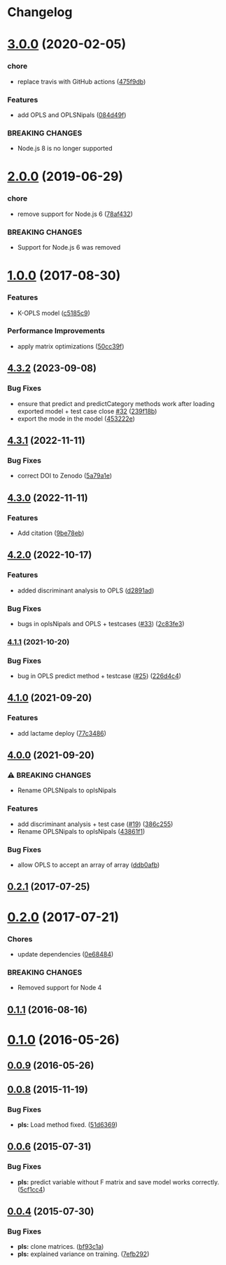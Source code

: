 # Changelog

# [3.0.0](https://github.com/mljs/pls/compare/v2.0.0...v3.0.0) (2020-02-05)


### chore

* replace travis with GitHub actions ([475f9db](https://github.com/mljs/pls/commit/475f9db441a4a60671c441d32e30b93082f4ed9a))


### Features

* add OPLS and OPLSNipals ([084d49f](https://github.com/mljs/pls/commit/084d49fd822d249c3d2775992cb99c9399cd9685))


### BREAKING CHANGES

* Node.js 8 is no longer supported



# [2.0.0](https://github.com/mljs/pls/compare/v1.0.0...v2.0.0) (2019-06-29)


### chore

* remove support for Node.js 6 ([78af432](https://github.com/mljs/pls/commit/78af432))


### BREAKING CHANGES

* Support for Node.js 6 was removed



<a name="1.0.0"></a>
# [1.0.0](https://github.com/mljs/pls/compare/v0.2.1...v1.0.0) (2017-08-30)


### Features

* K-OPLS model ([c5185c9](https://github.com/mljs/pls/commit/c5185c9))


### Performance Improvements

* apply matrix optimizations ([50cc39f](https://github.com/mljs/pls/commit/50cc39f))



<a name="0.2.1"></a>
## [4.3.2](https://github.com/mljs/pls/compare/v4.3.1...v4.3.2) (2023-09-08)


### Bug Fixes

* ensure that predict and predictCategory methods work after loading exported model + test case close [#32](https://github.com/mljs/pls/issues/32) ([239f18b](https://github.com/mljs/pls/commit/239f18b8e3681487eaf0e4f0284dd5082cb7ff66))
* export the mode in the model ([453222e](https://github.com/mljs/pls/commit/453222e2423f91885336053053ead56c1bb61944))

## [4.3.1](https://github.com/mljs/pls/compare/v4.3.0...v4.3.1) (2022-11-11)


### Bug Fixes

* correct DOI to Zenodo ([5a79a1e](https://github.com/mljs/pls/commit/5a79a1ee7c69df4a8b80a9685ed0fdd9feb57278))

## [4.3.0](https://github.com/mljs/pls/compare/v4.2.0...v4.3.0) (2022-11-11)


### Features

* Add citation ([9be78eb](https://github.com/mljs/pls/commit/9be78ebb882d4db8cff44600ba21304d06d66013))

## [4.2.0](https://github.com/mljs/pls/compare/v4.1.1...v4.2.0) (2022-10-17)


### Features

* added discriminant analysis to OPLS ([d2891ad](https://github.com/mljs/pls/commit/d2891adb2adc1b385dd5aff79430fabf37b1a974))


### Bug Fixes

* bugs in oplsNipals and OPLS + testcases ([#33](https://github.com/mljs/pls/issues/33)) ([2c83fe3](https://github.com/mljs/pls/commit/2c83fe382fa6fcbf1f1edfc9dd0c828f794eb843))

### [4.1.1](https://www.github.com/mljs/pls/compare/v4.1.0...v4.1.1) (2021-10-20)


### Bug Fixes

* bug in OPLS predict method + testcase ([#25](https://www.github.com/mljs/pls/issues/25)) ([226d4c4](https://www.github.com/mljs/pls/commit/226d4c4dfe7542432e243d74dbeb3c2cd407089a))

## [4.1.0](https://www.github.com/mljs/pls/compare/v4.0.0...v4.1.0) (2021-09-20)


### Features

* add lactame deploy ([77c3486](https://www.github.com/mljs/pls/commit/77c3486098cc4a2ec9eeb591995ed5bfaa7bdb6b))

## [4.0.0](https://www.github.com/mljs/pls/compare/v3.0.0...v4.0.0) (2021-09-20)


### ⚠ BREAKING CHANGES

* Rename OPLSNipals to oplsNipals

### Features

* add discriminant analysis + test case ([#19](https://www.github.com/mljs/pls/issues/19)) ([386c255](https://www.github.com/mljs/pls/commit/386c255163eed1876d3c7a070338f3b8e0edb138))
* Rename OPLSNipals to oplsNipals ([43861f1](https://www.github.com/mljs/pls/commit/43861f1869f4478dc632641d0a9bbc11d893b00d))


### Bug Fixes

* allow OPLS to accept an array of array ([ddb0afb](https://www.github.com/mljs/pls/commit/ddb0afb2bbe5156f0624128e777e3222ee1c67c3))

## [0.2.1](https://github.com/mljs/pls/compare/v0.2.0...v0.2.1) (2017-07-25)



<a name="0.2.0"></a>
# [0.2.0](https://github.com/mljs/pls/compare/v0.1.1...v0.2.0) (2017-07-21)


### Chores

* update dependencies ([0e68484](https://github.com/mljs/pls/commit/0e68484))


### BREAKING CHANGES

* Removed support for Node 4



<a name="0.1.1"></a>
## [0.1.1](https://github.com/mljs/pls/compare/v0.1.0...v0.1.1) (2016-08-16)



<a name="0.1.0"></a>
# [0.1.0](https://github.com/mljs/pls/compare/v0.0.9...v0.1.0) (2016-05-26)



<a name="0.0.9"></a>
## [0.0.9](https://github.com/mljs/pls/compare/v0.0.8...v0.0.9) (2016-05-26)



<a name="0.0.8"></a>
## [0.0.8](https://github.com/mljs/pls/compare/v0.0.6...v0.0.8) (2015-11-19)


### Bug Fixes

* **pls:** Load method fixed. ([51d6369](https://github.com/mljs/pls/commit/51d6369))



<a name="0.0.6"></a>
## [0.0.6](https://github.com/mljs/pls/compare/v0.0.4...v0.0.6) (2015-07-31)


### Bug Fixes

* **pls:** predict variable without F matrix and save model works correctly. ([5cf1cc4](https://github.com/mljs/pls/commit/5cf1cc4))



<a name="0.0.4"></a>
## [0.0.4](https://github.com/mljs/pls/compare/7efb292...v0.0.4) (2015-07-30)


### Bug Fixes

* **pls:** clone matrices. ([bf93c1a](https://github.com/mljs/pls/commit/bf93c1a))
* **pls:** explained variance on training. ([7efb292](https://github.com/mljs/pls/commit/7efb292))
